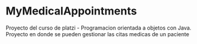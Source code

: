 # MyMedicalAppointments
Proyecto del curso de platzi - Programacion orientada a objetos con Java. Proyecto en donde se pueden gestionar las citas medicas de un paciente
